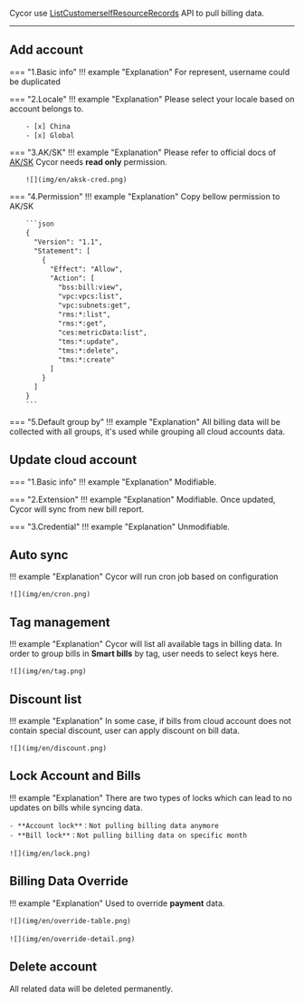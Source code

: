 Cycor use [ListCustomerselfResourceRecords](https://support.huaweicloud.com/api-oce/mbc_00004.html) API to pull billing data.

---

## Add account
=== "1.Basic info"
    !!! example "Explanation"
        For represent, username could be duplicated

=== "2.Locale"
    !!! example "Explanation"
        Please select your locale based on account belongs to.

        - [x] China
        - [x] Global

=== "3.AK/SK"
    !!! example "Explanation"
        Please refer to official docs of [AK/SK](https://support.huaweicloud.com/usermanual-iam/iam_02_0003.html)
        Cycor needs **read only** permission.

        ![](img/en/aksk-cred.png)

=== "4.Permission"
    !!! example "Explanation"
        Copy bellow permission to AK/SK

        ```json
        {
          "Version": "1.1",
          "Statement": [
            {
              "Effect": "Allow",
              "Action": [
                "bss:bill:view",
                "vpc:vpcs:list",
                "vpc:subnets:get",
                "rms:*:list",
                "rms:*:get",
                "ces:metricData:list",                
                "tms:*:update",
                "tms:*:delete",
                "tms:*:create"
              ]
            }
          ]
        }
        ```

=== "5.Default group by"
    !!! example "Explanation"
        All billing data will be collected with all groups, it's used while grouping all cloud accounts data.

## Update cloud account
=== "1.Basic info"
    !!! example "Explanation"
        Modifiable.

=== "2.Extension"
    !!! example "Explanation"
        Modifiable. Once updated, Cycor will sync from new bill report.

=== "3.Credential"
    !!! example "Explanation"
        Unmodifiable.

## Auto sync
!!! example "Explanation"
    Cycor will run cron job based on configuration

    ![](img/en/cron.png)

## Tag management
!!! example "Explanation"
    Cycor will list all available tags in billing data. In order to group bills in **Smart bills** by tag, user needs to select keys here.

    ![](img/en/tag.png)

## Discount list
!!! example "Explanation"
    In some case, if bills from cloud account does not contain special discount, user can apply discount on bill data.

    ![](img/en/discount.png)

## Lock Account and Bills
!!! example "Explanation"
    There are two types of locks which can lead to no updates on bills while syncing data.

    - **Account lock**：Not pulling billing data anymore
    - **Bill lock**：Not pulling billing data on specific month

    ![](img/en/lock.png)

## Billing Data Override
!!! example "Explanation"
    Used to override **payment** data.

    ![](img/en/override-table.png)

    ![](img/en/override-detail.png)

## Delete account
All related data will be deleted permanently.
